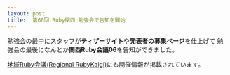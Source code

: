 ```yaml
---
layout: post
title:  第66回 Ruby関西 勉強会で告知を開始
---
```


勉強会の最中にスタッフが**ティザーサイト**や**発表者の募集ページ**を仕上げて
勉強会の最後になんとか**関西Ruby会議06**を告知ができました。

[地域Ruby会議(Regional RubyKaigi)](http://regional.rubykaigi.org/)にも開催情報が掲載されています。

